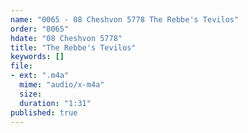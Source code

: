 ```yaml
---
name: "0065 - 08 Cheshvon 5778 The Rebbe's Tevilos"
order: "0065"
hdate: "08 Cheshvon 5778"
title: "The Rebbe's Tevilos"
keywords: []
file:
- ext: ".m4a"
  mime: "audio/x-m4a"
  size: 
  duration: "1:31"
published: true
---
```


